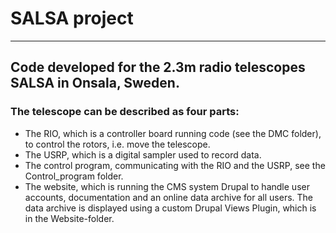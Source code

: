 # SALSA project
----------------------------------------------------------------------------------------

## Code developed for the 2.3m radio telescopes SALSA in Onsala, Sweden.

### The telescope can be described as four parts:
- The RIO, which is a controller board running code (see the DMC folder),
  to control the rotors, i.e. move the telescope.
- The USRP, which is a digital sampler used to record data.
- The control program, communicating with the RIO and the USRP,
  see the Control_program folder.
- The website, which is running the CMS system Drupal to handle user
  accounts, documentation and an online data archive for all users.
  The data archive is displayed using a custom Drupal Views Plugin, which
  is in the Website-folder.
  
